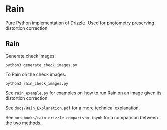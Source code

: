 # Rain

Pure Python implementation of Drizzle. Used for photometry preserving distortion correction.

## Rain

Generate check images:

```python3 generate_check_images.py```

To Rain on the check images:

```python3 rain_check_images.py```

See `rain_example.py` for examples on how to run Rain on an image given its distortion correction.

See `docs/Rain_Explanation.pdf` for a more technical explanation.

See `notebooks/rain_drizzle_comparison.ipynb` for a comparison between the two methods..
